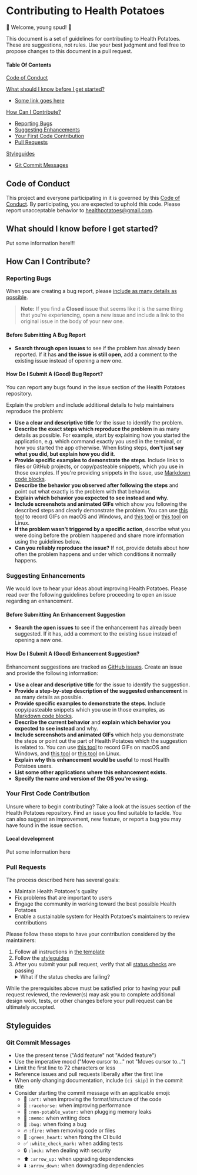# Contributing to Health Potatoes

:high_brightness: Welcome, young spud! :high_brightness:

This document is a set of guidelines for contributing to Health Potatoes. These are suggestions, not rules. Use your best judgment and feel free to propose changes to this document in a pull request.

#### Table Of Contents

[Code of Conduct](#code-of-conduct)

[What should I know before I get started?](#what-should-i-know-before-i-get-started)

- [Some link goes here](#some-link)

[How Can I Contribute?](#how-can-i-contribute)

- [Reporting Bugs](#reporting-bugs)
- [Suggesting Enhancements](#suggesting-enhancements)
- [Your First Code Contribution](#your-first-code-contribution)
- [Pull Requests](#pull-requests)

[Styleguides](#styleguides)

- [Git Commit Messages](#git-commit-messages)

## Code of Conduct

This project and everyone participating in it is governed by this [Code of Conduct](CODEOFCONDUCT.md). By participating, you are expected to uphold this code. Please report unacceptable behavior to [healthpotatoes@gmail.com](mailto:healthpotatoes@gmail.com).

## What should I know before I get started?

Put some information here!!!

## How Can I Contribute?

### Reporting Bugs

When you are creating a bug report, please [include as many details as possible](#how-do-i-submit-a-good-bug-report).

> **Note:** If you find a **Closed** issue that seems like it is the same thing that you're experiencing, open a new issue and include a link to the original issue in the body of your new one.

#### Before Submitting A Bug Report

- **Search through open issues** to see if the problem has already been reported. If it has **and the issue is still open**, add a comment to the existing issue instead of opening a new one.

#### How Do I Submit A (Good) Bug Report?

You can report any bugs found in the issue section of the Health Potatoes repository.

Explain the problem and include additional details to help maintainers reproduce the problem:

- **Use a clear and descriptive title** for the issue to identify the problem.
- **Describe the exact steps which reproduce the problem** in as many details as possible. For example, start by explaining how you started the application, e.g. which command exactly you used in the terminal, or how you started the app otherwise. When listing steps, **don't just say what you did, but explain how you did it**.
- **Provide specific examples to demonstrate the steps**. Include links to files or GitHub projects, or copy/pasteable snippets, which you use in those examples. If you're providing snippets in the issue, use [Markdown code blocks](https://help.github.com/articles/markdown-basics/#multiple-lines).
- **Describe the behavior you observed after following the steps** and point out what exactly is the problem with that behavior.
- **Explain which behavior you expected to see instead and why.**
- **Include screenshots and animated GIFs** which show you following the described steps and clearly demonstrate the problem. You can use [this tool](https://www.cockos.com/licecap/) to record GIFs on macOS and Windows, and [this tool](https://github.com/colinkeenan/silentcast) or [this tool](https://github.com/GNOME/byzanz) on Linux.
- **If the problem wasn't triggered by a specific action**, describe what you were doing before the problem happened and share more information using the guidelines below.
- **Can you reliably reproduce the issue?** If not, provide details about how often the problem happens and under which conditions it normally happens.

### Suggesting Enhancements

We would love to hear your ideas about improving Health Potatoes. Please read over the following guidelines before proceeding to open an issue regarding an enhancement.

#### Before Submitting An Enhancement Suggestion

- **Search the open issues** to see if the enhancement has already been suggested. If it has, add a comment to the existing issue instead of opening a new one.

#### How Do I Submit A (Good) Enhancement Suggestion?

Enhancement suggestions are tracked as [GitHub issues](https://guides.github.com/features/issues/). Create an issue and provide the following information:

- **Use a clear and descriptive title** for the issue to identify the suggestion.
- **Provide a step-by-step description of the suggested enhancement** in as many details as possible.
- **Provide specific examples to demonstrate the steps**. Include copy/pasteable snippets which you use in those examples, as [Markdown code blocks](https://help.github.com/articles/markdown-basics/#multiple-lines).
- **Describe the current behavior** and **explain which behavior you expected to see instead** and why.
- **Include screenshots and animated GIFs** which help you demonstrate the steps or point out the part of Health Potatoes which the suggestion is related to. You can use [this tool](https://www.cockos.com/licecap/) to record GIFs on macOS and Windows, and [this tool](https://github.com/colinkeenan/silentcast) or [this tool](https://github.com/GNOME/byzanz) on Linux.
- **Explain why this enhancement would be useful** to most Health Potatoes users.
- **List some other applications where this enhancement exists.**
- **Specify the name and version of the OS you're using.**

### Your First Code Contribution

Unsure where to begin contributing? Take a look at the issues section of the Health Potatoes repository. Find an issue you find suitable to tackle. You can also suggest an improvement, new feature, or report a bug you may have found in the issue section.

#### Local development

Put some information here

### Pull Requests

The process described here has several goals:

- Maintain Health Potatoes's quality
- Fix problems that are important to users
- Engage the community in working toward the best possible Health Potatoes
- Enable a sustainable system for Health Potatoes's maintainers to review contributions

Please follow these steps to have your contribution considered by the maintainers:

1. Follow all instructions in [the template](PULL_REQUEST_TEMPLATE.md)
2. Follow the [styleguides](#styleguides)
3. After you submit your pull request, verify that all [status checks](https://help.github.com/articles/about-status-checks/) are passing <details><summary>What if the status checks are failing?</summary>If a status check is failing, and you believe that the failure is unrelated to your change, please leave a comment on the pull request explaining why you believe the failure is unrelated. A maintainer will re-run the status check for you. If we conclude that the failure was a false positive, then we will open an issue to track that problem with our status check suite.</details>

While the prerequisites above must be satisfied prior to having your pull request reviewed, the reviewer(s) may ask you to complete additional design work, tests, or other changes before your pull request can be ultimately accepted.

## Styleguides

### Git Commit Messages

- Use the present tense ("Add feature" not "Added feature")
- Use the imperative mood ("Move cursor to..." not "Moves cursor to...")
- Limit the first line to 72 characters or less
- Reference issues and pull requests liberally after the first line
- When only changing documentation, include `[ci skip]` in the commit title
- Consider starting the commit message with an applicable emoji:
  - :art: `:art:` when improving the format/structure of the code
  - :racehorse: `:racehorse:` when improving performance
  - :non-potable_water: `:non-potable_water:` when plugging memory leaks
  - :memo: `:memo:` when writing docs
  - :bug: `:bug:` when fixing a bug
  - :fire: `:fire:` when removing code or files
  - :green_heart: `:green_heart:` when fixing the CI build
  - :white_check_mark: `:white_check_mark:` when adding tests
  - :lock: `:lock:` when dealing with security
  - :arrow_up: `:arrow_up:` when upgrading dependencies
  - :arrow_down: `:arrow_down:` when downgrading dependencies
